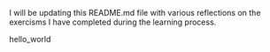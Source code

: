 I will be updating this README.md file with various reflections on the exercisms I have completed during the learning process.

hello_world
